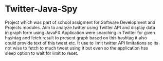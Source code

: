 # Twitter-Java-Spy
Project which was part of school assigment for Software Development and Projects modules. Aim to analyze twitter using Twitter API and display data in graph form using JavaFX
Application were searching in Twitter for given hashtag and fetch result to present graph based on this hashtag it also could provide text of this tweet etc. 
It use to limit twitter API limitations so its not wise to fetch to much tweet using it but even so the application has sleep option to wait for limit to reset.
